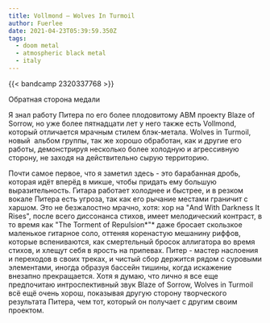 ```yaml
---
title: Vollmond — Wolves In Turmoil
author: Fuerlee
date: 2021-04-23T05:39:59.350Z
tags:
  - doom metal
  - atmospheric black metal
  - italy
---
```

{{< bandcamp 2320337768 >}}

Обратная сторона медали

Я знал работу Питера по его более плодовитому ABM проекту Blaze of Sorrow, но уже более пятнадцати лет у него также есть Vollmond, который отличается мрачным стилем блэк-метала. Wolves in Turmoil, новый  альбом группы, так же хорошо обработан, как и другие его работы, демонстрируя несколько более холодную и агрессивную сторону, не заходя на действительно сырую территорию.

Почти самое первое, что я заметил здесь - это барабанная дробь, которая идёт вперёд в микше, чтобы придать ему большую выразительность. Гитара работает холоднее и быстрее, и в резком вокале Питера есть угроза, так как его рычание местами граничит с харшом. Это не безжалостно мрачно, хотя: хор на "And With Darkness It Rises", после всего диссонанса стихов, имеет мелодический контраст, в то время как "The Torment of Repulsion*"* даже бросает скользкое маленькое гитарное соло, оттеняя коренастую мешанину риффов, которые вспениваются, как смертельный бросок аллигатора во время стихов, и хлещут себя в ярость на припевах. Питер - мастер наслоения и переходов в своих треках, и чистый сбор держится рядом с суровыми элементами, иногда образуя бассейн тишины, когда искажение внезапно прекращается. Хотя я думаю, что лично я все еще предпочитаю интроспективный звук Blaze of Sorrow, Wolves in Turmoil всё ещё очень хорош, показывая другую сторону творческого результата Питера, чем тот, который он получает с другим своим проектом.